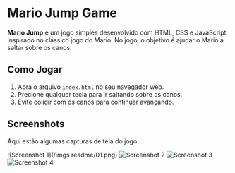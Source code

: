 # Mario Jump Game

**Mario Jump** é um jogo simples desenvolvido com HTML, CSS e JavaScript, inspirado no clássico jogo do Mario. No jogo, o objetivo é ajudar o Mario a saltar sobre os canos.

## Como Jogar

1. Abra o arquivo `index.html` no seu navegador web.
2. Precione qualquer tecla para ir saltando sobre os canos.
3. Evite colidir com os canos para continuar avançando.

## Screenshots

Aqui estão algumas capturas de tela do jogo:

![Screenshot 1](/imgs readme/01.png)
![Screenshot 2](/imgs-readme/02.png)
![Screenshot 3](/imgs-readme/03.png)
![Screenshot 4](/imgs-readme/04.png)
